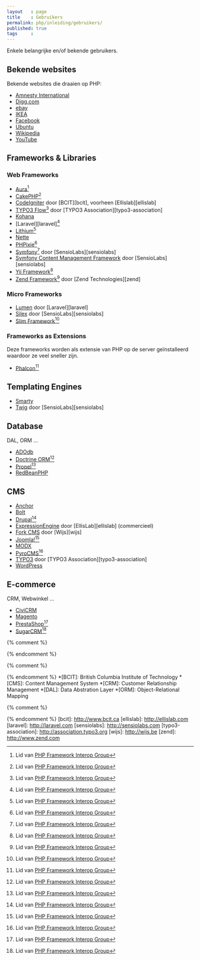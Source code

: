 ```yaml
---
layout   : page
title    : Gebruikers
permalink: php/inleiding/gebruikers/
published: true
tags     :
---
```


Enkele belangrijke en/of bekende gebruikers.

Bekende websites 
----------------
Bekende websites die draaien op PHP:

 - [Amnesty International](http://amnesty.org)
 - [Digg.com](http://digg.com)
 - [ebay](http://www.ebay.com)
 - [IKEA](http://www.ikea.com)
 - [Facebook](http://www.facebook.com)
 - [Ubuntu](http://www.ubuntu.com)
 - [Wikipedia](http://www.wikipedia.org)
 - [YouTube](http://www.youtube.com)

Frameworks & Libraries
----------------------

### Web Frameworks

 - [Aura](http://auraphp.com/framework/)[^fig]
 - [CakePHP](http://cakephp.org)[^fig]
 - [CodeIgniter](http://codeigniter.com) door [BCIT][bcit], voorheen [Ellislab][ellislab]
 - [TYPO3 Flow](http://flow.typo3.org)[^fig] door [TYPO3 Association][typo3-association]
 - [Kohana](http://kohanaframework.org)
 - [Laravel][laravel][^fig]
 - [Lithium](http://li3.me)[^fig]
 - [Nette](https://nette.org)
 - [PHPixie](http://phpixie.com)[^fig]
 - [Symfony](http://symfony.com)[^fig] door [SensioLabs][sensiolabs]
 - [Symfony Content Management Framework](http://cmf.symfony.com) door [SensioLabs][sensiolabs]
 - [Yii Framework](http://www.yiiframework.com)[^fig]
 - [Zend Framework](http://framework.zend.com)[^fig] door [Zend Technologies][zend]

### Micro Frameworks

 - [Lumen](http://lumen.laravel.com) door [Laravel][laravel]
 - [Silex](http://silex.sensiolabs.org) door [SensioLabs][sensiolabs]
 - [Slim Framework](http://www.slimframework.com)[^fig]

### Frameworks as Extensions

Deze frameworks worden als extensie van PHP op de server geïnstalleerd waardoor ze veel sneller zijn.

 - [Phalcon](http://phalconphp.com)[^fig]

Templating Engines
------------------

 - [Smarty](http://www.smarty.net)
 - [Twig](http://twig.sensiolabs.org) door [SensioLabs][sensiolabs]

Database
--------

DAL, ORM …

 - [ADOdb](http://adodb.sourceforge.net)
 - [Doctrine ORM](http://www.doctrine-project.org)[^fig]
 - [Propel](http://www.propelorm.org)[^fig]
 - [RedBeanPHP](http://www.redbeanphp.com)

CMS
---

 - [Anchor](http://anchorcms.com)
 - [Bolt](https://bolt.cm)
 - [Drupal](http://drupal.org)[^fig]
 - [ExpressionEngine](http://expressionengine.com) door [EllisLab][ellislab] (commercieel)
 - [Fork CMS](http://www.fork-cms.com) door [Wijs][wijs]
 - [Joomla!](http://www.joomla.org)[^fig]
 - [MODX](http://modx.com)
 - [PyroCMS](http://www.pyrocms.com)[^fig]
 - [TYPO3](http://typo3.org) door [TYPO3 Association][typo3-association]
 - [WordPress](http://www.wordpress.com)

E-commerce
----------

CRM, Webwinkel …

 - [CiviCRM](http://civicrm.org)
 - [Magento](http://www.magentocommerce.com)
 - [PrestaShop](https://www.prestashop.com)[^fig]
 - [SugarCRM](http://www.sugarcrm.com/crm)[^fig]


{% comment %}
<!-- ⚓ Voetnoten -->
{% endcomment %}
[^fig]: Lid van [PHP Framework Interop Group](http://www.php-fig.org)

{% comment %}
<!-- ⚓ Afkortingen -->
{% endcomment %}
*[BCIT]:                    British Columbia Institute of Technology
*[CMS]:                     Content Management System
*[CRM]:                     Customer Relationship Management
*[DAL]:                     Data Abstration Layer
*[ORM]:                     Object-Relational Mapping

{% comment %}
<!-- ⚓ Hyperlinks -->
{% endcomment %}
[bcit]:                     http://www.bcit.ca
[ellislab]:                 http://ellislab.com
[laravel]:                  http://laravel.com
[sensiolabs]:               http://sensiolabs.com
[typo3-association]:        http://association.typo3.org
[wijs]:                     http://wijs.be
[zend]:                     http://www.zend.com